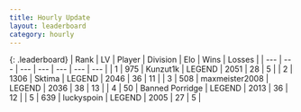 ```yaml
---
title: Hourly Update
layout: leaderboard
category: hourly
---
```


{: .leaderboard}
| Rank | LV | Player | Division | Elo | Wins | Losses |
| --- | --- | --- | --- | --- | --- | --- |
| <span data-change="0">1</span> | 975 | <span title="ID: 392407">Kunzut1k</span> | LEGEND | <span data-change="0">2051</span> | <span data-change="0">28</span> | <span data-change="0">5</span> |
| <span data-change="0">2</span> | 1306 | <span title="ID: 353063">Sktima</span> | LEGEND | <span data-change="0">2046</span> | <span data-change="0">36</span> | <span data-change="0">11</span> |
| <span data-change="0">3</span> | 508 | <span title="ID: 410122">maxmeister2008</span> | LEGEND | <span data-change="0">2036</span> | <span data-change="0">38</span> | <span data-change="0">13</span> |
| <span data-change="8">4</span> | 50 | <span title="ID: 659170">Banned Porridge</span> | LEGEND | <span data-change="18">2013</span> | <span data-change="3">36</span> | <span data-change="0">12</span> |
| <span data-change="-1">5</span> | 639 | <span title="ID: 512212">luckyspoin</span> | LEGEND | <span data-change="0">2005</span> | <span data-change="0">27</span> | <span data-change="0">5</span> |
